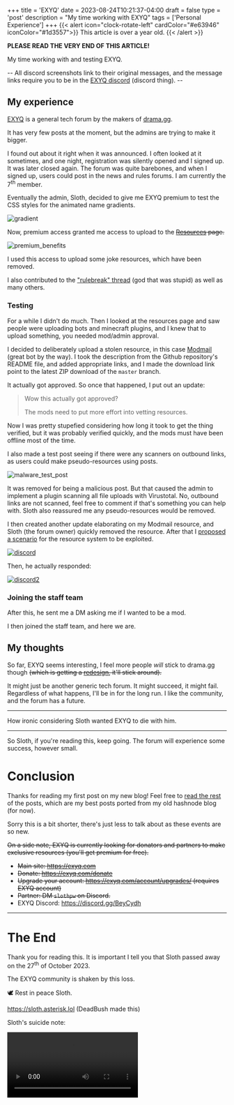 +++
title = 'EXYQ'
date = 2023-08-24T10:21:37-04:00
draft = false
type = 'post'
description = "My time working with EXYQ"
tags = ['Personal Experience']
+++
{{< alert icon="clock-rotate-left" cardColor="#e63946" iconColor="#1d3557">}}
This article is over a year old.
{{< /alert >}}

**PLEASE READ THE VERY END OF THIS ARTICLE!**

My time working with and testing EXYQ.

<!--more-->

-- All discord screenshots link to their original messages, and the message links require you to be in the [EXYQ discord](https://discord.gg/BeyCydh) (discord thing). --

<!-- Hey, you viewed the source of this page! You're the best :) -->

## My experience


[EXYQ](https://exyq.com) is a general tech forum by the makers of [drama.gg](https://drama.gg).

It has very few posts at the moment, but the admins are trying to make it bigger.

I found out about it right when it was announced. I often looked at it sometimes, and one night, registration was silently opened and I signed up. It was later closed again. The forum was quite barebones, and when I signed up, users could post in the news and rules forums. I am currently the 7<sup>th</sup> member.

Eventually the admin, Sloth, decided to give me EXYQ premium to test the CSS styles for the animated name gradients.

![gradient](firefox_Wd3yg9p8Zu.gif "the premium name gradient he gave me (image taken from another user's profile).") 


Now, premium access granted me access to upload to the ~~[Resources](https://exyq.com/resources/) page.~~

![premium_benefits](firefox_E7wwN4oEVo.png "The premium benefits.")

I used this access to upload some joke resources, which have been removed.

I also contributed to the ["rulebreak" thread](https://web.archive.org/web/20230819123150/https://exyq.com/threads/rulebreak.7/) (god that was stupid) as well as many others.

### Testing
For a while I didn't do much. Then I looked at the resources page and saw people were uploading bots and minecraft plugins, and I knew that to upload something, you needed mod/admin approval. 

I decided to deliberately upload a stolen resource, in this case [Modmail](https://github.com/modmail-dev/modmail) (great bot by the way). I took the description from the Github repository's README file, and added appropriate links, and I made the download link point to the latest ZIP download of the `master` branch.

It actually got approved. So once that happened, I put out an update:
   > Wow this actually got approved?
   >
   > The mods need to put more effort into vetting resources.

Now I was pretty stupefied considering how long it took to get the thing verified, but it was probably verified quickly, and the mods must have been offline most of the time.

I also made a test post seeing if there were any scanners on outbound links, as users could make pseudo-resources using posts.

![malware_test_post](80lygEW.png)

It was removed for being a malicious post. But that caused the admin to implement a plugin scanning all file uploads with Virustotal. No, outbound links are not scanned, feel free to comment if that's something you can help with. Sloth also reassured me any pseudo-resources would be removed.


I then created another update elaborating on my Modmail resource, and Sloth (the forum owner) quickly removed the resource. After that I [proposed a scenario](https://discord.com/channels/730015520568639509/730023081489203241/1144261296653611078) for the resource system to be exploited.

[![discord](ArmCord_ShC6aBMgSU.png)](https://discord.com/channels/730015520568639509/730023081489203241/1144261540845998141)

Then, he actually responded:

[![discord2](ArmCord_jsfEg00aBY.png)](https://discord.com/channels/730015520568639509/730023081489203241/1144263704356069467)

### Joining the staff team

After this, he sent me a DM asking me if I wanted to be a mod.

I then joined the staff team, and here we are.

## My thoughts

So far, EXYQ seems interesting, I feel more people *will* stick to drama.gg though ~~(which is getting a [redesign](https://new.drama.gg), it'll stick around).~~

It might just be another generic tech forum. It might succeed, it might fail. Regardless of what happens, I'll be in for the long run. I like the community, and the forum has a future.

---

How ironic considering Sloth wanted EXYQ to die with him.

---

So Sloth, if you're reading this, keep going. The forum will experience some success, however small.

# Conclusion

Thanks for reading my first post on my new blog! Feel free to [read the rest](/blog) of the posts, which are my best posts ported from my old hashnode blog (for now).

Sorry this is a bit shorter, there's just less to talk about as these events are so new.

~~On a side note, EXYQ is currently looking for donators and partners to make exclusive resources (you'll get premium for free).~~

- ~~Main site: https://exyq.com~~
- ~~Donate: https://exyq.com/donate~~
- ~~Upgrade your account: https://exyq.com/account/upgrades/ (requires EXYQ account)~~
- ~~Partner: DM `slothpw` on Discord.~~
- EXYQ Discord: https://discord.gg/BeyCydh

------

# The End

Thank you for reading this. It is important I tell you that Sloth passed away on the 27<sup>th</sup> of October 2023.

The EXYQ community is shaken by this loss.

:dove: Rest in peace Sloth.

https://sloth.asterisk.lol (DeadBush made this)

Sloth's suicide note:

<video src="https://sloth.asterisk.lol/video/TheEnd.mp4" type=video/mp4 controls>
